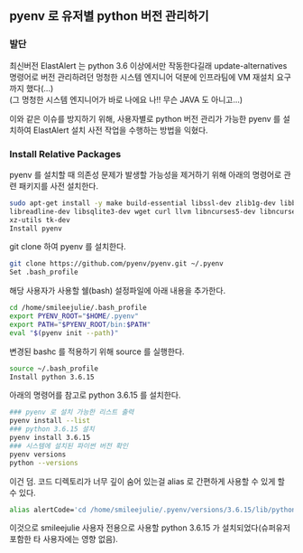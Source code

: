## pyenv 로 유저별 python 버전 관리하기

### 발단
최신버전 ElastAlert 는 python 3.6 이상에서만 작동한다길래 update-alternatives 명령어로 버전 관리하려던 멍청한 시스템 엔지니어 덕분에 인프라팀에 VM 재설치 요구까지 했다(...)  
(그 멍청한 시스템 엔지니어가 바로 나에요 나!! 무슨 JAVA 도 아니고...)  

이와 같은 이슈를 방지하기 위해, 사용자별로 python 버전 관리가 가능한 pyenv 를 설치하여 ElastAlert 설치 사전 작업을 수행하는 방법을 익혔다.

### Install Relative Packages
pyenv 를 설치할 때 의존성 문제가 발생할 가능성을 제거하기 위해 아래의 명령어로 관련 패키지를 사전 설치한다.
```bash
sudo apt-get install -y make build-essential libssl-dev zlib1g-dev libbz2-dev \
libreadline-dev libsqlite3-dev wget curl llvm libncurses5-dev libncursesw5-dev \
xz-utils tk-dev
Install pyenv
```

git clone 하여 pyenv 를 설치한다.
```bash
git clone https://github.com/pyenv/pyenv.git ~/.pyenv
Set .bash_profile
```

해당 사용자가 사용할 쉘(bash) 설정파일에 아래 내용을 추가한다.
```bash
cd /home/smileejulie/.bash_profile
export PYENV_ROOT="$HOME/.pyenv"
export PATH="$PYENV_ROOT/bin:$PATH"
eval "$(pyenv init --path)"
```

변경된 bashc 를 적용하기 위해 source 를 실행한다.
```bash
source ~/.bash_profile
Install python 3.6.15
```

아래의 명령어를 참고로 python 3.6.15 를 설치한다.
```bash
### pyenv 로 설치 가능한 리스트 출력
pyenv install --list
### python 3.6.15 설치
pyenv install 3.6.15
### 시스템에 설치된 파이썬 버전 확인
pyenv versions
python --versions
``` 

이건 덤. 코드 디렉토리가 너무 깊이 숨어 있는걸 alias 로 간편하게 사용할 수 있게 할 수 있다.
```bash
alias alertCode='cd /home/smileejulie/.pyenv/versions/3.6.15/lib/python3.6/site-packages/elastalert'
```

이것으로 smileejulie 사용자 전용으로 사용할 python 3.6.15 가 설치되었다(슈퍼유저 포함한 타 사용자에는 영향 없음).
